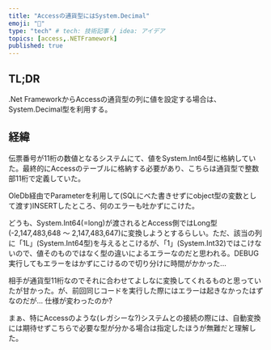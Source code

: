 ```yaml
---
title: "Accessの通貨型にはSystem.Decimal"
emoji: "💭"
type: "tech" # tech: 技術記事 / idea: アイデア
topics: [access,.NETFramework]
published: true
---
```

TL;DR
-----

.Net FrameworkからAccessの通貨型の列に値を設定する場合は、System.Decimal型を利用する。

経緯
----

伝票番号が11桁の数値となるシステムにて、値をSystem.Int64型に格納していた。最終的にAccessのテーブルに格納する必要があり、こちらは通貨型で整数部11桁で定義していた。

OleDb経由でParameterを利用して(SQLにべた書きせずにobject型の変数として渡す)INSERTしたところ、何のエラーも吐かずにこけた。

どうも、System.Int64(=long)が渡されるとAccess側ではLong型(-2,147,483,648 ～ 2,147,483,647)に変換しようとするらしい。ただ、該当の列に「1L」(System.Int64型)を与えるとこけるが、「1」(System.Int32)ではこけないので、値そのものではなく型の違いによるエラーなのだと思われる。DEBUG実行してもエラーをはかずにこけるので切り分けに時間がかかった...

相手が通貨型11桁なのでそれに合わせてよしなに変換してくれるものと思っていたが甘かった。が、前回同じコードを実行した際にはエラーは起きなかったはずなのだが... 仕様が変わったのか?

まぁ、特にAccessのような(レガシーな?)システムとの接続の際には、自動変換には期待せずこちらで必要な型が分かる場合は指定したほうが無難だと理解した。

